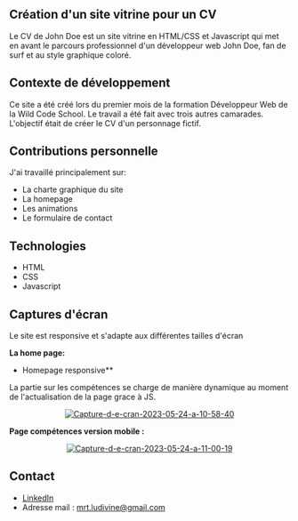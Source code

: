 Création d'un site vitrine pour un CV
----------------------------------------

Le CV de John Doe est un site vitrine en HTML/CSS et Javascript qui met en avant le parcours professionnel d'un développeur web John Doe, fan de surf et au style graphique coloré. 

Contexte de développement
--------------------------------------

Ce site a été créé lors du premier mois de la formation Développeur Web de la Wild Code School. Le travail a été fait avec trois autres camarades. L'objectif était de créer le CV d'un personnage fictif.

Contributions personnelle
--------------------------------------
J'ai travaillé principalement sur:

* La charte graphique du site
* La homepage
* Les animations
* Le formulaire de contact


Technologies
--------------------------------------
* HTML
* CSS
* Javascript

Captures d'écran
----------------------------------
Le site est responsive et s'adapte aux différentes tailles d'écran

**La home page:**

<p align="center">
<a href="https://ibb.co/yh1hxbS"></a>
</p>

* Homepage responsive**

La partie sur les compétences se charge de manière dynamique au moment de l'actualisation de la page grace à JS.

<p align="center">
<a href="https://ibb.co/MDJQd01"><img src="https://i.ibb.co/XZGMHR5/Capture-d-e-cran-2023-05-24-a-10-58-40.png" alt="Capture-d-e-cran-2023-05-24-a-10-58-40" border="0"></a>
</p>

**Page compétences version mobile :**

<p align="center">
<a href="https://ibb.co/3vsgHLV"><img src="https://i.ibb.co/zF5qw0C/Capture-d-e-cran-2023-05-24-a-11-00-19.png" alt="Capture-d-e-cran-2023-05-24-a-11-00-19" border="0"></a>
</p>

Contact
------------------------------------
* [LinkedIn](https://www.linkedin.com/in/ludivine-martel-549a56140/)
* Adresse mail : mrt.ludivine@gmail.com
